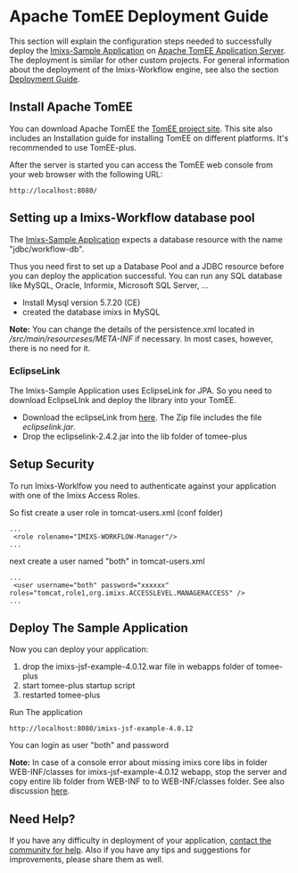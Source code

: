 # Apache TomEE Deployment Guide

This section will explain the configuration steps needed to successfully deploy the [Imixs-Sample Application](../sampleapplication.html) on [Apache TomEE Application Server](http://tomee.apache.org/). The deployment is similar for other custom projects. For general information about the deployment of the Imixs-Workflow engine, see also the section [Deployment Guide](./deployment_guide.html).

## Install Apache TomEE
You can download Apache TomEE the [TomEE project site](http://tomee.apache.org/). This site also includes an Installation guide for installing TomEE on different platforms. It's recommended to use TomEE-plus. 

After the server is started you can access the TomEE web console from your web browser with the following URL:

    http://localhost:8080/
      
## Setting up a Imixs-Workflow database pool

The [Imixs-Sample Application](../sampleapplication.html) expects a database resource with the name "jdbc/workflow-db". 

Thus you need first to set up a Database Pool and a JDBC resource before you can deploy the application successful. You can run any SQL database like MySQL, Oracle, Informix, Microsoft SQL Server, ...

* Install Mysql version 5.7.20 (CE)
* created the database imixs in MySQL

**Note:** You can change the details of the persistence.xml located in _/src/main/resourceses/META-INF_ if necessary. In most cases, however, there is no need for it.



### EclipseLink
The Imixs-Sample Application uses EclipseLink for JPA. So you need to download EclipseLInk and deploy the library into your TomEE.

* Download the eclipseLink from [here](https://www.eclipse.org/eclipselink/downloads/). The Zip file includes the file _eclipselink.jar_.
* Drop the eclipselink-2.4.2.jar into the lib folder of tomee-plus


## Setup Security

To run Imixs-Worklfow you need to authenticate against your application with one of the Imixs Access Roles. 

So fist create a user role in tomcat-users.xml (conf folder) 

	...
	 <role rolename="IMIXS-WORKFLOW-Manager"/>
	... 

next create a user named "both" in tomcat-users.xml

	...
	 <user username="both" password="xxxxxx" roles="tomcat,role1,org.imixs.ACCESSLEVEL.MANAGERACCESS" />
	...
	
	

## Deploy The Sample Application

Now you can deploy your application:


1. drop the imixs-jsf-example-4.0.12.war file in webapps folder of tomee-plus
2. start tomee-plus startup script
3. restarted tomee-plus    
 
 
Run The application

	http://localhost:8080/imixs-jsf-example-4.0.12
    
You can login as user "both" and password

**Note:** In case of a console error about missing imixs core libs in folder WEB-INF/classes for imixs-jsf-example-4.0.12 webapp, stop  the server and copy entire lib folder from WEB-INF to to WEB-INF/classes folder. See also discussion [here](https://github.com/imixs/imixs-jsf-example/issues/26). 



## Need Help?

If you have any difficulty in deployment of your application, [contact the community for help](https://www.imixs.org/sub_community.html). Also if you have any tips and suggestions for improvements, please share them as well. 

